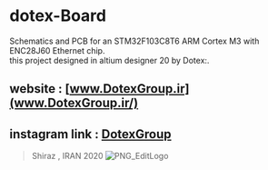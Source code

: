 # dotex-Board
Schematics and PCB for an STM32F103C8T6 ARM Cortex M3 with ENC28J60 Ethernet chip.  
this project designed in altium designer 20 by Dotex:.  
## website : [www.DotexGroup.ir](www.DotexGroup.ir/)   
## instagram link : [DotexGroup](https://www.instagram.com/dotexgroup/)  
> Shiraz , IRAN 2020
![PNG_EditLogo](https://user-images.githubusercontent.com/61392600/75149072-5aa6cf80-5716-11ea-97cf-e8785079dab9.png)

